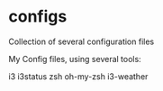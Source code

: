 # configs
Collection of several configuration files

My Config files, using several tools:

i3
i3status
zsh
oh-my-zsh
i3-weather
